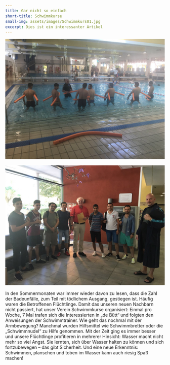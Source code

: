 ```yaml
---
title: Gar nicht so einfach
short-title: Schwimmkurse
small-img: assets/images/Schwimmkurs01.jpg
excerpt: Dies ist ein interessanter Artikel
---
```



![](/uploads/versions/schwimmkurs02---x----1024-768x---.jpg)&nbsp;&nbsp; ![](/uploads/versions/schwimmkurs01---x----1024-768x---.jpg)

In den Sommermonaten war immer wieder davon zu lesen, dass die Zahl der Badeunf&auml;lle, zum Teil mit t&ouml;dlichem Ausgang, gestiegen ist. H&auml;ufig waren die Betroffenen Fl&uuml;chtlinge. Damit das unseren neuen Nachbarn nicht passiert, hat unser Verein Schwimmkurse organisiert: Einmal pro Woche, 7 Mal trafen sich die Interessierten in „de B&uuml;tt“ und folgten den Anweisungen der Schwimmtrainer. Wie geht das nochmal mit der Armbewegung? Manchmal wurden Hilfsmittel wie Schwimmbretter oder die „Schwimmnudel“ zu Hilfe genommen. Mit der Zeit ging es immer besser und unsere Fl&uuml;chtlinge profitieren in mehrerer Hinsicht: Wasser macht nicht mehr so viel Angst. Sie lernten, sich &uuml;ber Wasser halten zu k&ouml;nnen und sich fortzubewegen – das gibt Sicherheit. Und eine neue Erkenntnis: Schwimmen, planschen und toben im Wasser kann auch riesig Spa&szlig; machen!
